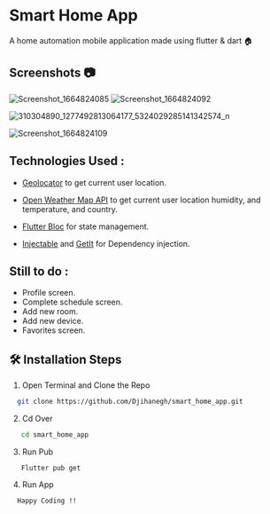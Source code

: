 # Smart Home App
A home automation mobile application made using flutter &amp; dart 🏠


##  Screenshots :camera:
![Screenshot_1664824085](https://user-images.githubusercontent.com/40029149/193697613-7749011b-f3b3-4bf4-9f1e-c812eae95599.png)
![Screenshot_1664824092](https://user-images.githubusercontent.com/40029149/193697645-cf08c323-e4cc-4e50-9619-cefa64191967.png)

![310304890_1277492813064177_5324029285141342574_n](https://user-images.githubusercontent.com/40029149/193697569-c75f4699-1784-431b-ad5d-4af975005dd3.jpg)

![Screenshot_1664824109](https://user-images.githubusercontent.com/40029149/193697674-42106d2e-2ef6-40fe-ba82-7a317ce05d7d.png)


## Technologies Used : 

 - [Geolocator](https://pub.dev/packages/geolocator) to get current user location.
 - [Open Weather Map API](https://openweathermap.org/current) to get current user location humidity, and temperature, and country.
 
 - [Flutter Bloc](https://pub.dev/packages/flutter_bloc) for state management.
 - [Injectable](https://pub.dev/packages/injectable) and [GetIt](https://pub.dev/packages/get_it) for Dependency injection.
 
 ## Still to do : 
- Profile screen.
- Complete schedule screen.
- Add new room.
- Add new device.
- Favorites screen.

## 🛠️ Installation Steps

1. Open Terminal and Clone the Repo

```bash
  git clone https://github.com/Djihanegh/smart_home_app.git
```
 2. Cd Over 
 
```bash
   cd smart_home_app
```
 3. Run Pub
```
   Flutter pub get
```
4. Run App
```
  Happy Coding !!
```
